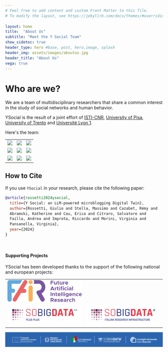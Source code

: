 ```yaml
---
# Feel free to add content and custom Front Matter to this file.
# To modify the layout, see https://jekyllrb.com/docs/themes/#overriding-theme-defaults

layout: home
title:  "About Us"
subtitle: "Meet the Y Social Team"
show_sidetoc: true
header_type: hero #base, post, hero,image, splash
header_img: assets/images/aboutus.jpg
header_title: "About Us"
vega: true
---
```


# Who are we?

We are a team of multidisciplinary researchers that share a common interest in the study of social networks and human behavior. 

YSocial is the result of a joint effort of [ISTI-CNR](), [University of Pisa](), [University of Trento]() and [Université Lyon 1]().

Here's the team:

<table>
<tr>
<td><img src="../assets/images/giulio_rossetti.png" style="width: 240px;"></td>
<td><img src="../assets/images/massimo_stella.png" style="width: 240px;"></td>
<td><img src="../assets/images/remy_cazabet.png" style="width: 240px;"></td>
</tr>
<tr>
<td><img src="../assets/images/katherine_abramski.png" style="width: 240px;"></td>
<td><img src="../assets/images/erica_cau.png" style="width: 240px;"></td>
<td><img src="../assets/images/salvatore_citraro.png" style="width: 240px;"></td>
</tr>
<tr>
<td><img src="../assets/images/andrea_failla.png" style="width: 240px;"></td>
<td><img src="../assets/images/valentina_pansanella.png" style="width: 240px;"></td>
<td><img src="../assets/images/virginia_morini.png" style="width: 240px;"></td>
</tr>
<!-- <tr>
<td></td>
<td><img src="../assets/images/riccardo_improta.png" style="width: 240px;"></td>
<td></td>
</tr> -->
</table>


## How to Cite
If you use `YSocial` in your research, please cite the following paper:

```bibtex
@article{rossetti2024ysocial,
  title={Y Social: an LLM-powered microblogging Digital Twin},
  author={Rossetti, Giulio and Stella, Massimo and Cazabet, Rémy and 
  Abramski, Katherine and Cau, Erica and Citraro, Salvatore and 
  Failla, Andrea and Improta, Riccardo and Morini, Virginia and 
  Pansanella, Virginia},
  year={2024}
}
```

<br>

#### Supporting Projects

YSocial has been developed thanks to the support of the following national and european projects:

<div style="float: none; width: 100%; text-align: center">
<table>
<tr>
<td><a href="https://fondazione-fair.it/en/"><img src="../assets/images/fair.png" style="width: 240px;"></a>
</td>
</tr>
<tr>
<td>
<a href="http://sobigdata.eu/"><img src="../assets/images/sbd.png" style="width: 350px;"></a></td>
<td>
<a href="https://pnrr.sobigdata.it/"><img src="../assets/images/sbdit.png" style="width: 350px;"></a></td>
</tr>
</table>
<img src="../assets/images/sbdit_head.png" style="width: 700px;">


</div>



